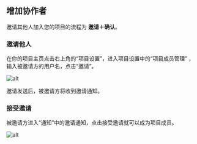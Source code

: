 ## 增加协作者

邀请其他人加入您的项目的流程为 **邀请＋确认**。


### 邀请他人

在你的项目主页点击右上角的“项目设置”，进入项目设置中的“项目成员管理” ，输入被邀请方的用户名，点击“邀请”。

![alt](/images/FAQ_4_1_1.png "")

邀请发送后，被邀请方将收到邀请通知。


### 接受邀请

被邀请方进入“通知”中的邀请通知，点击接受邀请就可以成为项目成员。

![alt](/images/FAQ_4_1_2.png "")

